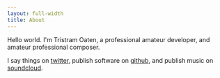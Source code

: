 ```yaml
---
layout: full-width
title: About
---
```


Hello world. I'm Tristram Oaten, a professional amateur developer, and amateur professional composer.

I say things on [twitter](https://twitter.com/0atman), publish software on [github](https://github.com/0atman), and publish music on [soundcloud](http://soundcloud.com/namtao).
